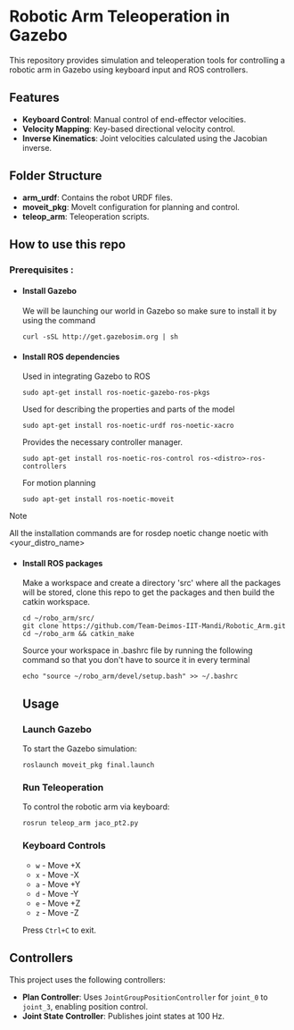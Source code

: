 # Robotic Arm Teleoperation in Gazebo
This repository provides simulation and teleoperation tools for controlling a robotic arm in Gazebo using keyboard input and ROS controllers.

## Features
- **Keyboard Control**: Manual control of end-effector velocities.
- **Velocity Mapping**: Key-based directional velocity control.
- **Inverse Kinematics**: Joint velocities calculated using the Jacobian inverse.

## Folder Structure
- **arm_urdf**: Contains the robot URDF files.
- **moveit_pkg**: MoveIt configuration for planning and control.
- **teleop_arm**: Teleoperation scripts.

## How to use this repo
### Prerequisites :
- #### Install Gazebo
  We will be launching our world in Gazebo so make sure to install it by using the command 
  ```
  curl -sSL http://get.gazebosim.org | sh
  ```
- #### Install ROS dependencies
  Used in integrating Gazebo to ROS
  ```
  sudo apt-get install ros-noetic-gazebo-ros-pkgs
  ```
  Used for describing the properties and parts of the model
  ```
  sudo apt-get install ros-noetic-urdf ros-noetic-xacro
  ```
  Provides the necessary controller manager.
  ```
  sudo apt-get install ros-noetic-ros-control ros-<distro>-ros-controllers
  ```
  For motion planning
  ```
  sudo apt-get install ros-noetic-moveit
  ```
  
> [!NOTE]
> All the installation commands are for rosdep noetic change noetic with <your_distro_name>

- #### Install ROS packages
  Make a workspace and create a directory 'src' where all the packages will be stored, clone this repo to get the packages and then build the catkin workspace.
  ```
  cd ~/robo_arm/src/
  git clone https://github.com/Team-Deimos-IIT-Mandi/Robotic_Arm.git
  cd ~/robo_arm && catkin_make
  ```
  Source your workspace in .bashrc file by running the following command so that you don't have to source it in every terminal
  ```
  echo "source ~/robo_arm/devel/setup.bash" >> ~/.bashrc
  ```

  ## Usage

  ### Launch Gazebo
  To start the Gazebo simulation:
  
  ```
  roslaunch moveit_pkg final.launch
  ```
  ### Run Teleoperation
  To control the robotic arm via keyboard:
  
  ```
  rosrun teleop_arm jaco_pt2.py
  ```
  ### Keyboard Controls
  - `w` - Move +X
  - `x` - Move -X
  - `a` - Move +Y
  - `d` - Move -Y
  - `e` - Move +Z
  - `z` - Move -Z
  
  Press `Ctrl+C` to exit.

## Controllers
This project uses the following controllers:

- **Plan Controller**: Uses `JointGroupPositionController` for `joint_0` to `joint_3`, enabling position control.
- **Joint State Controller**: Publishes joint states at 100 Hz.
